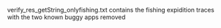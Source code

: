 verify_res_getString_onlyfishing.txt contains the fishing expidition traces with the two known buggy apps removed
